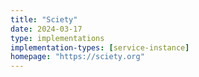 ```yaml
---
title: "Sciety"
date: 2024-03-17
type: implementations
implementation-types: [service-instance]
homepage: "https://sciety.org"
---
```

